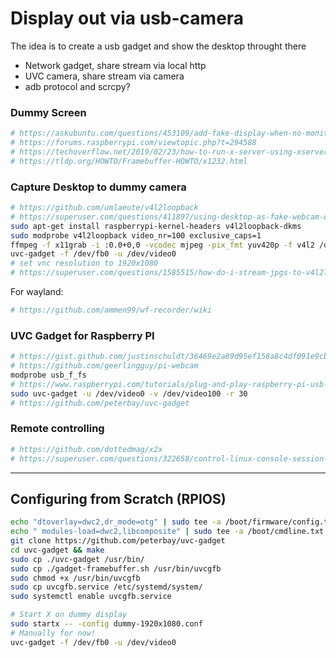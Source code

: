 # Display out via usb-camera
The idea is to create a usb gadget and show the desktop throught there
- Network gadget, share stream via local http
- UVC camera, share stream via camera
- adb protocol and scrcpy?

### Dummy Screen
```sh
# https://askubuntu.com/questions/453109/add-fake-display-when-no-monitor-is-plugged-in
# https://forums.raspberrypi.com/viewtopic.php?t=294588
# https://techoverflow.net/2019/02/23/how-to-run-x-server-using-xserver-xorg-video-dummy-driver-on-ubuntu/
# https://tldp.org/HOWTO/Framebuffer-HOWTO/x1232.html
```

### Capture Desktop to dummy camera
```sh
# https://github.com/umlaeute/v4l2loopback
# https://superuser.com/questions/411897/using-desktop-as-fake-webcam-on-linux
sudo apt-get install raspberrypi-kernel-headers v4l2loopback-dkms
sudo modprobe v4l2loopback video_nr=100 exclusive_caps=1
ffmpeg -f x11grab -i :0.0+0,0 -vcodec mjpeg -pix_fmt yuv420p -f v4l2 /dev/video100
uvc-gadget -f /dev/fb0 -u /dev/video0
# set vnc resolution to 1920x1080
# https://superuser.com/questions/1585515/how-do-i-stream-jpgs-to-v4l2loopback-with-ffmpeg
```

For wayland:
```sh
# https://github.com/ammen99/wf-recorder/wiki
```

### UVC Gadget for Raspberry PI
```sh
# https://gist.github.com/justinschuldt/36469e2a89d95ef158a8c4df091e9cb4
# https://github.com/geerlingguy/pi-webcam
modprobe usb_f_fs
# https://www.raspberrypi.com/tutorials/plug-and-play-raspberry-pi-usb-webcam/
sudo uvc-gadget -u /dev/video0 -v /dev/video100 -r 30
# https://github.com/peterbay/uvc-gadget
```

### Remote controlling
```sh
# https://github.com/dottedmag/x2x
# https://superuser.com/questions/322658/control-linux-console-session-keyboard-over-ssh
```

---

## Configuring from Scratch (RPIOS)
```bash
echo "dtoverlay=dwc2,dr_mode=otg" | sudo tee -a /boot/firmware/config.txt
echo " modules-load=dwc2,libcomposite" | sudo tee -a /boot/cmdline.txt
git clone https://github.com/peterbay/uvc-gadget
cd uvc-gadget && make
sudo cp ./uvc-gadget /usr/bin/
sudo cp ./gadget-framebuffer.sh /usr/bin/uvcgfb
sudo chmod +x /usr/bin/uvcgfb
sudo cp uvcgfb.service /etc/systemd/system/
sudo systemctl enable uvcgfb.service

# Start X on dummy display
sudo startx -- -config dummy-1920x1080.conf
# Manually for now!
uvc-gadget -f /dev/fb0 -u /dev/video0
```

